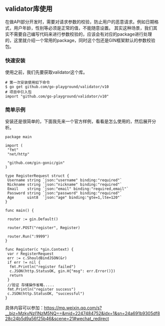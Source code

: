 ## validator库使用
在做API部分开发时，需要对请求参数的校验，防止用户的恶意请求。例如日期格式，用户年龄，性别等必须是正常的值，不能随意设置。
其实这种场景，我们其实不需要自己编写代码来进行参数校验的，应该会有对应的package进行处理的，这里就介绍一个常用的package，同时这个包还是GIN框架默认的参数校验包。
### 快速安装
使用之前，我们先要获取validator这个库。
```
# 第一次安装使用如下命令
$ go get github.com/go-playground/validator/v10
# 项目中引入包
import "github.com/go-playground/validator/v10"
```
### 简单示例
安装还是很简单的，下面我先来一个官方样例，看看是怎么使用的，然后展开分析。
```
package main

import (
 "fmt"
 "net/http"

 "github.com/gin-gonic/gin"
)

type RegisterRequest struct {
 Username string `json:"username" binding:"required"`
 Nickname string `json:"nickname" binding:"required"`
 Email    string `json:"email" binding:"required,email"`
 Password string `json:"password" binding:"required"`
 Age      uint8  `json:"age" binding:"gte=1,lte=120"`
}

func main() {

 router := gin.Default()

 router.POST("register", Register)

 router.Run(":9999")
}

func Register(c *gin.Context) {
 var r RegisterRequest
 err := c.ShouldBindJSON(&r)
 if err != nil {
  fmt.Println("register failed")
  c.JSON(http.StatusOK, gin.H{"msg": err.Error()})
  return
 }
 //验证 存储操作省略.....
 fmt.Println("register success")
 c.JSON(http.StatusOK, "successful")
}
```
具体内容可以参加：https://mp.weixin.qq.com/s?__biz=MzkyNzI1NzM5NQ==&mid=2247484752&idx=1&sn=24a691b9305df828c24b5d9a56f25b46&scene=21#wechat_redirect
